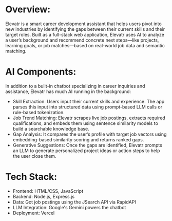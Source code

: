 # Overview:
Elevatr is a smart career development assistant that helps users pivot into new industries by identifying the gaps between their current skills and their target roles. Built as a full-stack web application, Elevatr uses AI to analyze a user’s background and recommend concrete next steps—like projects, learning goals, or job matches—based on real-world job data and semantic matching.

# AI Components:
In addition to a built-in chatbot specializing in career inquiries and assistance, Elevatr has much AI running in the background:
- Skill Extraction: Users input their current skills and experience. The app parses this input into structured data using prompt-based LLM calls or rule-based tokenization.
- Job Trend Matching: Elevatr scrapes live job postings, extracts required qualifications, and embeds them using sentence similarity models to build a searchable knowledge base.
- Gap Analysis: It compares the user’s profile with target job vectors using embedding-based similarity scoring and returns ranked gaps.
- Generative Suggestions: Once the gaps are identified, Elevatr prompts an LLM to generate personalized project ideas or action steps to help the user close them.

# Tech Stack:
- Frontend: HTML/CSS, JavaScript
- Backend: Node.js, Express.js
- Data: Got job postings using the JSearch API via RapidAPI
- LLM Integration: Google's Gemini powers the chatbot
- Deployment: Vercel

